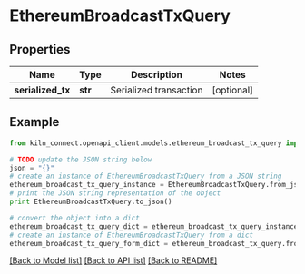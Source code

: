 # EthereumBroadcastTxQuery


## Properties
Name | Type | Description | Notes
------------ | ------------- | ------------- | -------------
**serialized_tx** | **str** | Serialized transaction | [optional] 

## Example

```python
from kiln_connect.openapi_client.models.ethereum_broadcast_tx_query import EthereumBroadcastTxQuery

# TODO update the JSON string below
json = "{}"
# create an instance of EthereumBroadcastTxQuery from a JSON string
ethereum_broadcast_tx_query_instance = EthereumBroadcastTxQuery.from_json(json)
# print the JSON string representation of the object
print EthereumBroadcastTxQuery.to_json()

# convert the object into a dict
ethereum_broadcast_tx_query_dict = ethereum_broadcast_tx_query_instance.to_dict()
# create an instance of EthereumBroadcastTxQuery from a dict
ethereum_broadcast_tx_query_form_dict = ethereum_broadcast_tx_query.from_dict(ethereum_broadcast_tx_query_dict)
```
[[Back to Model list]](../README.md#documentation-for-models) [[Back to API list]](../README.md#documentation-for-api-endpoints) [[Back to README]](../README.md)


